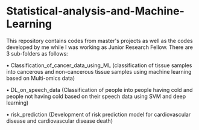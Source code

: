 # Statistical-analysis-and-Machine-Learning

This repository contains codes from master's projects as well as the codes developed by me while I was working as Junior Research Fellow. There are 3 sub-folders as follows:

•	Classification_of_cancer_data_using_ML (classification of tissue samples into cancerous and non-cancerous tissue samples using machine learning based on Multi-omics data)

•	DL_on_speech_data (Classification of people into people having cold and people not having cold based on their speech data using SVM and deep learning)

•	risk_prediction (Development of risk prediction model for cardiovascular disease and cardiovascular disease death)

